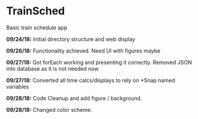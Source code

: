 # TrainSched
Basic train schedule app

__09/24/18:__ Initial directory structure and web display

__09/26/18:__ Functionality achieved. Need UI with figures maybe

__09/27/18:__ Got forEach working and presenting it correctly. Removed JSON into database as it is not needed now

__09/27/18:__ Converted all time calcs/displays to rely on \*Snap named variables

__09/28/18:__ Code Cleanup and add figure / background.

__09/28/18:__ Changed color scheme.
